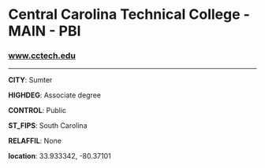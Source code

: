 # Central Carolina Technical College - MAIN - PBI
### www.cctech.edu
---
**CITY**: Sumter

**HIGHDEG**: Associate degree

**CONTROL**: Public

**ST_FIPS**: South Carolina

**RELAFFIL**: None

**location**: 33.933342, -80.37101